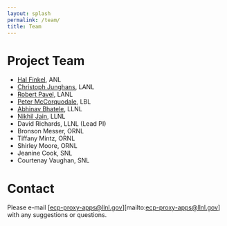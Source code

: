 ```yaml
---
layout: splash
permalink: /team/
title: Team
---
```


# Project Team

* [Hal Finkel](https://www.alcf.anl.gov/staff-directory/hal-finkel), ANL
* [Christoph Junghans](https://github.com/junghans), LANL
* [Robert Pavel](https://github.com/rspavel), LANL
* [Peter McCorquodale](http://crd.lbl.gov/departments/applied-mathematics/ANAG/about/staff-and-postdocs/peter-mccorquodale/), LBL
* [Abhinav Bhatele](www.bhatele.org), LLNL
* [Nikhil Jain](https://nikhil-jain.github.io), LLNL
* David Richards, LLNL (Lead PI)
* Bronson Messer, ORNL
* Tiffany Mintz, ORNL
* Shirley Moore, ORNL
* Jeanine Cook, SNL
* Courtenay Vaughan, SNL

# Contact

Please e-mail [ecp-proxy-apps@llnl.gov][mailto:ecp-proxy-apps@llnl.gov] with
any suggestions or questions.
